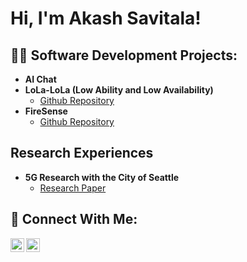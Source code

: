 <h1>Hi, I'm Akash Savitala!</h1>

<h2>👨‍💻 Software Development Projects:</h2>

- <b>AI Chat</b>
- <b>LoLa-LoLa (Low Ability and Low Availability)</b>
  - [Github Repository](https://github.com/vigneshSrinivasan2005/LoLa-LoLa)
- <b>FireSense</b>
  - [Github Repository](https://github.com/Team-FireSense/FireSense.git)
 
<h2>Research Experiences</h2>

- <b>5G Research with the City of Seattle</b>
  - [Research Paper](https://drive.google.com/file/d/11atKLoEjaGEygNSkSFKJsQjbbkrTUete/view)

<h2> 🤳 Connect With Me:</h2>

[<img align="left" alt="JoshMadakor | LinkedIn" width="22px" src="https://cdn.jsdelivr.net/npm/simple-icons@v3/icons/linkedin.svg" />][linkedin]
[<img align="left" alt="JoshMadakor | Facebook" width="22px" src="https://cdn.jsdelivr.net/npm/simple-icons@v3/icons/instagram.svg" />][facebook]

[facebook]: https://www.facebook.com/akash.savitala/
[linkedin]: https://www.linkedin.com/in/akash-savitala

<!--

Here are some ideas to get you started:

- 🔭 I’m currently working on ...
- 🌱 I’m currently learning ...
- 👯 I’m looking to collaborate on ...
- 🤔 I’m looking for help with ...
- 💬 Ask me about ...
- 📫 How to reach me: ...
- 😄 Pronouns: ...
- ⚡ Fun fact: ...
-->
